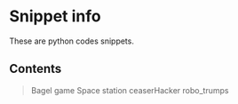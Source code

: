 # Snippet info
These are python codes snippets. 

## Contents

> Bagel game
> Space station
> ceaserHacker
> robo_trumps
